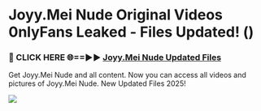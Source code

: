 # Joyy.Mei Nude Original Videos 0nlyFans Leaked - Files Updated! ()

<h3>🔴 CLICK HERE 🌐==►► <a href="https://tinyurl.com/2p9ay9w9" rel="nofollow">Joyy.Mei Nude Updated Files</a></h3>

Get Joyy.Mei Nude and all content. Now you can access all videos and pictures of Joyy.Mei Nude. New Updated Files 2025!

[![](https://i.imgur.com/KQgVmj3.gif)](https://tinyurl.com/2p9ay9w9)
